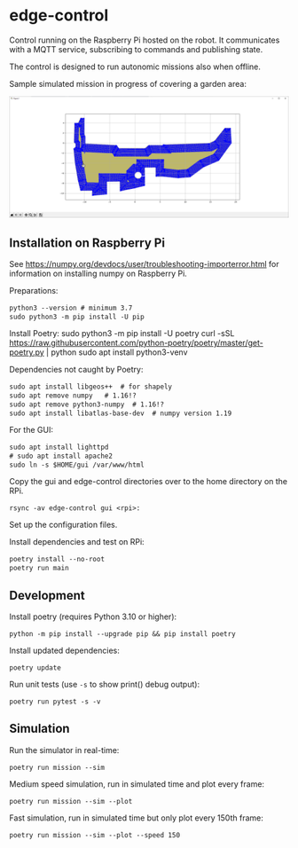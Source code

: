 # edge-control
Control running on the Raspberry Pi hosted on the robot. It communicates with a MQTT service, subscribing to commands and publishing state.

The control is designed to run autonomic missions also when offline.

Sample simulated mission in progress of covering a garden area:

![fenceshrink](doc/fenceshrink.png) 

## Installation on Raspberry Pi

See     https://numpy.org/devdocs/user/troubleshooting-importerror.html for information on installing numpy on Raspberry Pi.
 
Preparations:

    python3 --version # minimum 3.7
    sudo python3 -m pip install -U pip

Install Poetry:
    sudo python3 -m pip install -U poetry
    curl -sSL https://raw.githubusercontent.com/python-poetry/poetry/master/get-poetry.py | python
    sudo apt install python3-venv

Dependencies not caught by Poetry:
    
    sudo apt install libgeos++  # for shapely
    sudo apt remove numpy   # 1.16!?
    sudo apt remove python3-numpy  # 1.16!?
    sudo apt install libatlas-base-dev  # numpy version 1.19
    
For the GUI:


    sudo apt install lighttpd
    # sudo apt install apache2
    sudo ln -s $HOME/gui /var/www/html
    
Copy the gui and edge-control directories over to the home directory on the RPi.

    rsync -av edge-control gui <rpi>:

Set up the configuration files.
     
    
Install dependencies and test on RPi:

    poetry install --no-root
    poetry run main
    
## Development

Install poetry (requires Python 3.10 or higher):

    python -m pip install --upgrade pip && pip install poetry

Install updated dependencies:

    poetry update
    
Run unit tests (use `-s` to show print() debug output):

    poetry run pytest -s -v



## Simulation

Run the simulator in real-time:

    poetry run mission --sim 

Medium speed simulation, run in simulated time and plot every frame: 

    poetry run mission --sim --plot

Fast simulation, run in simulated time but only plot every 150th frame: 

    poetry run mission --sim --plot --speed 150
